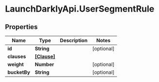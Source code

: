 # LaunchDarklyApi.UserSegmentRule

## Properties

Name | Type | Description | Notes
------------ | ------------- | ------------- | -------------
**id** | **String** |  | [optional] 
**clauses** | [**[Clause]**](Clause.md) |  | 
**weight** | **Number** |  | [optional] 
**bucketBy** | **String** |  | [optional] 


